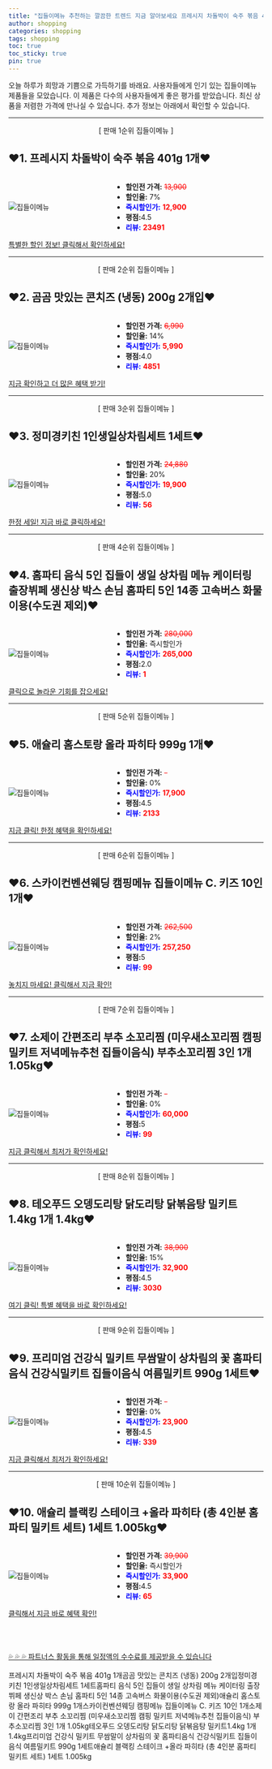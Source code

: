 ```yaml
---
title: "집들이메뉴 추천하는 깔끔한 트렌드 지금 알아보세요 프레시지 차돌박이 숙주 볶음 401g"
author: shopping
categories: shopping
tags: shopping
toc: true
toc_sticky: true
pin: true
---
```

오늘 하루가 희망과 기쁨으로 가득하기를 바래요. 사용자들에게 인기 있는 집들이메뉴 제품들을 모았습니다. 이 제품은 다수의 사용자들에게 좋은 평가를 받았습니다. 최신 상품을 저렴한 가격에 만나실 수 있습니다. 추가 정보는 아래에서 확인할 수 있습니다.

---
<p class="toplist" style="margin: 0 auto; display: block; width: fit-content;">[ 판매 1순위 집들이메뉴 ]</p>

<h2><strong>❤️1. 프레시지 차돌박이 숙주 볶음 401g 1개❤️</strong></h2>

<div style="display: flex; align-items: center;">
    <div style="flex: 0.4;">
        <img src="https://thumbnail8.coupangcdn.com/thumbnails/remote/230x230ex/image/retail/images/875118646234982-b8ea5e2b-917c-4d62-b4d4-1354acdd8deb.jpg" alt="집들이메뉴" style="max-width: 100%;">
    </div>
    <div style="flex: 0.6; margin-left: 10px;">
        <ul>
            <li><strong>할인전 가격:</strong> <del style="color: red;">13,900</del></li>
            <li><strong>할인율:</strong> 7%</li>
            <li><span style='color:blue'><strong>즉시할인가:</strong></span> <span style='color:red'><strong>12,900</strong></span></li>
            <li><strong>평점:</strong>4.5</li>
            <li><span style='color:blue'><strong>리뷰:</strong></span> <span style='color:red'><strong>23491</strong></span></li>
        </ul>
    </div>
</div>
<div class="center">
    <a href="https://selin100587001.github.io?lptag=AF9450613&subid=githubio&pageKey=156649377&traceid=V0-153&itemId=451066167&vendorItemId=4117038986" class="myButton">
        특별한 할인 정보! 클릭해서 확인하세요!
    </a>
</div>


---
<p class="toplist" style="margin: 0 auto; display: block; width: fit-content;">[ 판매 2순위 집들이메뉴 ]</p>

<h2><strong>❤️2. 곰곰 맛있는 콘치즈 (냉동) 200g 2개입❤️</strong></h2>

<div style="display: flex; align-items: center;">
    <div style="flex: 0.4;">
        <img src="https://thumbnail9.coupangcdn.com/thumbnails/remote/230x230ex/image/retail/images/1543709774954004-57f983b5-400c-441c-82b6-6d3d12af85aa.jpg" alt="집들이메뉴" style="max-width: 100%;">
    </div>
    <div style="flex: 0.6; margin-left: 10px;">
        <ul>
            <li><strong>할인전 가격:</strong> <del style="color: red;">6,990</del></li>
            <li><strong>할인율:</strong> 14%</li>
            <li><span style='color:blue'><strong>즉시할인가:</strong></span> <span style='color:red'><strong>5,990</strong></span></li>
            <li><strong>평점:</strong>4.0</li>
            <li><span style='color:blue'><strong>리뷰:</strong></span> <span style='color:red'><strong>4851</strong></span></li>
        </ul>
    </div>
</div>
<div class="center">
    <a href="https://selin100587001.github.io?lptag=AF9450613&subid=githubio&pageKey=5844535215&traceid=V0-153&itemId=10152745444&vendorItemId=77435434257" class="myButton">
        지금 확인하고 더 많은 혜택 받기!
    </a>
</div>


---
<p class="toplist" style="margin: 0 auto; display: block; width: fit-content;">[ 판매 3순위 집들이메뉴 ]</p>

<h2><strong>❤️3. 정미경키친 1인생일상차림세트 1세트❤️</strong></h2>

<div style="display: flex; align-items: center;">
    <div style="flex: 0.4;">
        <img src="https://thumbnail10.coupangcdn.com/thumbnails/remote/230x230ex/image/rs_quotation_api/buswfiqm/841af1e55ed540eda7c6fb889a0a4dab.jpg" alt="집들이메뉴" style="max-width: 100%;">
    </div>
    <div style="flex: 0.6; margin-left: 10px;">
        <ul>
            <li><strong>할인전 가격:</strong> <del style="color: red;">24,880</del></li>
            <li><strong>할인율:</strong> 20%</li>
            <li><span style='color:blue'><strong>즉시할인가:</strong></span> <span style='color:red'><strong>19,900</strong></span></li>
            <li><strong>평점:</strong>5.0</li>
            <li><span style='color:blue'><strong>리뷰:</strong></span> <span style='color:red'><strong>56</strong></span></li>
        </ul>
    </div>
</div>
<div class="center">
    <a href="https://selin100587001.github.io?lptag=AF9450613&subid=githubio&pageKey=7510121405&traceid=V0-153&itemId=19676533897&vendorItemId=86782027113" class="myButton">
        한정 세일! 지금 바로 클릭하세요!
    </a>
</div>


---
<p class="toplist" style="margin: 0 auto; display: block; width: fit-content;">[ 판매 4순위 집들이메뉴 ]</p>

<h2><strong>❤️4. 홈파티 음식 5인 집들이 생일 상차림 메뉴 케이터링 출장뷔페 생신상 박스 손님 홈파티 5인 14종 고속버스 화물이용(수도권 제외)❤️</strong></h2>

<div style="display: flex; align-items: center;">
    <div style="flex: 0.4;">
        <img src="https://thumbnail6.coupangcdn.com/thumbnails/remote/230x230ex/image/vendor_inventory/1594/1216199518e1d8581f86fd5389f311abb3922889929e8a6aad16f29f22b5.jpeg" alt="집들이메뉴" style="max-width: 100%;">
    </div>
    <div style="flex: 0.6; margin-left: 10px;">
        <ul>
            <li><strong>할인전 가격:</strong> <del style="color: red;">280,000</del></li>
            <li><strong>할인율:</strong> 즉시할인가</li>
            <li><span style='color:blue'><strong>즉시할인가:</strong></span> <span style='color:red'><strong>265,000</strong></span></li>
            <li><strong>평점:</strong>2.0</li>
            <li><span style='color:blue'><strong>리뷰:</strong></span> <span style='color:red'><strong>1</strong></span></li>
        </ul>
    </div>
</div>
<div class="center">
    <a href="https://selin100587001.github.io?lptag=AF9450613&subid=githubio&pageKey=8022471277&traceid=V0-153&itemId=22418258898&vendorItemId=89463019506" class="myButton">
        클릭으로 놀라운 기회를 잡으세요!
    </a>
</div>


---
<p class="toplist" style="margin: 0 auto; display: block; width: fit-content;">[ 판매 5순위 집들이메뉴 ]</p>

<h2><strong>❤️5. 애슐리 홈스토랑 올라 파히타 999g 1개❤️</strong></h2>

<div style="display: flex; align-items: center;">
    <div style="flex: 0.4;">
        <img src="https://thumbnail8.coupangcdn.com/thumbnails/remote/230x230ex/image/retail/images/1241617493828160-82cf6d2f-8b20-44eb-8e87-e7c612fd64d8.jpg" alt="집들이메뉴" style="max-width: 100%;">
    </div>
    <div style="flex: 0.6; margin-left: 10px;">
        <ul>
            <li><strong>할인전 가격:</strong> <del style="color: red;">-</del></li>
            <li><strong>할인율:</strong> 0%</li>
            <li><span style='color:blue'><strong>즉시할인가:</strong></span> <span style='color:red'><strong>17,900</strong></span></li>
            <li><strong>평점:</strong>4.5</li>
            <li><span style='color:blue'><strong>리뷰:</strong></span> <span style='color:red'><strong>2133</strong></span></li>
        </ul>
    </div>
</div>
<div class="center">
    <a href="https://selin100587001.github.io?lptag=AF9450613&subid=githubio&pageKey=2359443076&traceid=V0-153&itemId=4095200584&vendorItemId=72079178680" class="myButton">
        지금 클릭! 한정 혜택을 확인하세요!
    </a>
</div>


---
<p class="toplist" style="margin: 0 auto; display: block; width: fit-content;">[ 판매 6순위 집들이메뉴 ]</p>

<h2><strong>❤️6. 스카이컨벤션웨딩 캠핑메뉴 집들이메뉴 C. 키즈 10인 1개❤️</strong></h2>

<div style="display: flex; align-items: center;">
    <div style="flex: 0.4;">
        <img src="https://thumbnail9.coupangcdn.com/thumbnails/remote/230x230ex/image/vendor_inventory/e649/f2c068aa73b2fae2123b59e7744cf6f5ddea1d66702bfa8470c6f7d94db4.jpg" alt="집들이메뉴" style="max-width: 100%;">
    </div>
    <div style="flex: 0.6; margin-left: 10px;">
        <ul>
            <li><strong>할인전 가격:</strong> <del style="color: red;">262,500</del></li>
            <li><strong>할인율:</strong> 2%</li>
            <li><span style='color:blue'><strong>즉시할인가:</strong></span> <span style='color:red'><strong>257,250</strong></span></li>
            <li><strong>평점:</strong>5</li>
            <li><span style='color:blue'><strong>리뷰:</strong></span> <span style='color:red'><strong>99</strong></span></li>
        </ul>
    </div>
</div>
<div class="center">
    <a href="https://selin100587001.github.io?lptag=AF9450613&subid=githubio&pageKey=8248631469&traceid=V0-153&itemId=14510436970&vendorItemId=81753368311" class="myButton">
        놓치지 마세요! 클릭해서 지금 확인!
    </a>
</div>


---
<p class="toplist" style="margin: 0 auto; display: block; width: fit-content;">[ 판매 7순위 집들이메뉴 ]</p>

<h2><strong>❤️7. 소제이 간편조리 부추 소꼬리찜 (미우새소꼬리찜 캠핑 밀키트 저녁메뉴추천 집들이음식) 부추소꼬리찜 3인 1개 1.05kg❤️</strong></h2>

<div style="display: flex; align-items: center;">
    <div style="flex: 0.4;">
        <img src="https://thumbnail10.coupangcdn.com/thumbnails/remote/230x230ex/image/vendor_inventory/4964/f4d335ae380ec91418da9765b7bb678ef66090377596adbeb541d5ff77cf.jpg" alt="집들이메뉴" style="max-width: 100%;">
    </div>
    <div style="flex: 0.6; margin-left: 10px;">
        <ul>
            <li><strong>할인전 가격:</strong> <del style="color: red;">-</del></li>
            <li><strong>할인율:</strong> 0%</li>
            <li><span style='color:blue'><strong>즉시할인가:</strong></span> <span style='color:red'><strong>60,000</strong></span></li>
            <li><strong>평점:</strong>5</li>
            <li><span style='color:blue'><strong>리뷰:</strong></span> <span style='color:red'><strong>99</strong></span></li>
        </ul>
    </div>
</div>
<div class="center">
    <a href="https://selin100587001.github.io?lptag=AF9450613&subid=githubio&pageKey=8215012194&traceid=V0-153&itemId=23594833635&vendorItemId=90620695947" class="myButton">
        지금 클릭해서 최저가 확인하세요!
    </a>
</div>


---
<p class="toplist" style="margin: 0 auto; display: block; width: fit-content;">[ 판매 8순위 집들이메뉴 ]</p>

<h2><strong>❤️8. 테오푸드 오뎅도리탕 닭도리탕 닭볶음탕 밀키트1.4kg 1개 1.4kg❤️</strong></h2>

<div style="display: flex; align-items: center;">
    <div style="flex: 0.4;">
        <img src="https://thumbnail6.coupangcdn.com/thumbnails/remote/230x230ex/image/vendor_inventory/7c74/cc4b0a28e5ec01565ddf62df6401c318a1e03c052dfa46edd465674c1a6a.jpg" alt="집들이메뉴" style="max-width: 100%;">
    </div>
    <div style="flex: 0.6; margin-left: 10px;">
        <ul>
            <li><strong>할인전 가격:</strong> <del style="color: red;">38,900</del></li>
            <li><strong>할인율:</strong> 15%</li>
            <li><span style='color:blue'><strong>즉시할인가:</strong></span> <span style='color:red'><strong>32,900</strong></span></li>
            <li><strong>평점:</strong>4.5</li>
            <li><span style='color:blue'><strong>리뷰:</strong></span> <span style='color:red'><strong>3030</strong></span></li>
        </ul>
    </div>
</div>
<div class="center">
    <a href="https://selin100587001.github.io?lptag=AF9450613&subid=githubio&pageKey=7031491601&traceid=V0-153&itemId=17354648532&vendorItemId=84524817711" class="myButton">
        여기 클릭! 특별 혜택을 바로 확인하세요!
    </a>
</div>


---
<p class="toplist" style="margin: 0 auto; display: block; width: fit-content;">[ 판매 9순위 집들이메뉴 ]</p>

<h2><strong>❤️9. 프리미엄 건강식 밀키트 무쌈말이 상차림의 꽃 홈파티음식 건강식밀키트 집들이음식 여름밀키트 990g 1세트❤️</strong></h2>

<div style="display: flex; align-items: center;">
    <div style="flex: 0.4;">
        <img src="https://thumbnail7.coupangcdn.com/thumbnails/remote/230x230ex/image/vendor_inventory/4122/94e8f173c98b2eda131398013ef33a4715eb51a9295e4b03ac7af1024d19.png" alt="집들이메뉴" style="max-width: 100%;">
    </div>
    <div style="flex: 0.6; margin-left: 10px;">
        <ul>
            <li><strong>할인전 가격:</strong> <del style="color: red;">-</del></li>
            <li><strong>할인율:</strong> 0%</li>
            <li><span style='color:blue'><strong>즉시할인가:</strong></span> <span style='color:red'><strong>23,900</strong></span></li>
            <li><strong>평점:</strong>4.5</li>
            <li><span style='color:blue'><strong>리뷰:</strong></span> <span style='color:red'><strong>339</strong></span></li>
        </ul>
    </div>
</div>
<div class="center">
    <a href="https://selin100587001.github.io?lptag=AF9450613&subid=githubio&pageKey=7687058801&traceid=V0-153&itemId=20546211829&vendorItemId=3718559547" class="myButton">
        지금 클릭해서 최저가 확인하세요!
    </a>
</div>


---
<p class="toplist" style="margin: 0 auto; display: block; width: fit-content;">[ 판매 10순위 집들이메뉴 ]</p>

<h2><strong>❤️10. 애슐리 블랙킹 스테이크 +올라 파히타 (총 4인분 홈파티 밀키트 세트) 1세트 1.005kg❤️</strong></h2>

<div style="display: flex; align-items: center;">
    <div style="flex: 0.4;">
        <img src="https://thumbnail9.coupangcdn.com/thumbnails/remote/230x230ex/image/vendor_inventory/4efb/b95f0383d6d075c58bc435475f56b8c35b4f4e6f0d09a5cd66c9323edc28.jpg" alt="집들이메뉴" style="max-width: 100%;">
    </div>
    <div style="flex: 0.6; margin-left: 10px;">
        <ul>
            <li><strong>할인전 가격:</strong> <del style="color: red;">39,900</del></li>
            <li><strong>할인율:</strong> 즉시할인가</li>
            <li><span style='color:blue'><strong>즉시할인가:</strong></span> <span style='color:red'><strong>33,900</strong></span></li>
            <li><strong>평점:</strong>4.5</li>
            <li><span style='color:blue'><strong>리뷰:</strong></span> <span style='color:red'><strong>65</strong></span></li>
        </ul>
    </div>
</div>
<div class="center">
    <a href="https://selin100587001.github.io?lptag=AF9450613&subid=githubio&pageKey=5546520749&traceid=V0-153&itemId=8751088859&vendorItemId=88529823205" class="myButton">
        클릭해서 지금 바로 혜택 확인!
    </a>
</div>

<br><br><br>[💦 💦 💦 파트너스 활동을 통해 일정액의 수수료를 제공받을 수 있습니다](https://link.coupang.com/a/bcpT2c)<br><br>프레시지 차돌박이 숙주 볶음 401g 1개곰곰 맛있는 콘치즈 (냉동) 200g 2개입정미경키친 1인생일상차림세트 1세트홈파티 음식 5인 집들이 생일 상차림 메뉴 케이터링 출장뷔페 생신상 박스 손님 홈파티 5인 14종 고속버스 화물이용(수도권 제외)애슐리 홈스토랑 올라 파히타 999g 1개스카이컨벤션웨딩 캠핑메뉴 집들이메뉴 C. 키즈 10인 1개소제이 간편조리 부추 소꼬리찜 (미우새소꼬리찜 캠핑 밀키트 저녁메뉴추천 집들이음식) 부추소꼬리찜 3인 1개 1.05kg테오푸드 오뎅도리탕 닭도리탕 닭볶음탕 밀키트1.4kg 1개 1.4kg프리미엄 건강식 밀키트 무쌈말이 상차림의 꽃 홈파티음식 건강식밀키트 집들이음식 여름밀키트 990g 1세트애슐리 블랙킹 스테이크 +올라 파히타 (총 4인분 홈파티 밀키트 세트) 1세트 1.005kg